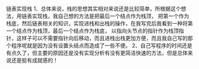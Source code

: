 链表实现栈
1、总体来说，栈的思想其实相对来说还是比较简单，所根据这个想法，用链表实现栈，我自己想的方法是把最后一个结点作为栈顶，
把第一个作为栈底，然后链表相关的知识，实现进栈和出栈的操作，在我写完后我看到一种将第一个结点作为栈顶，最后一个结点作为栈底，
以指向头节点的指针作为栈顶指针，这样子可以不需要指针向后移动，而且进栈出栈更加方便，而且我自己写的那个程序呢就是因为没有设置头结点而造成了一些不便。
2、自己写程序的时间还是有点久了，但主要的原因还是没有实现分析有没有更简洁快速的方法，但是总体来说还是挺有成就感的！
